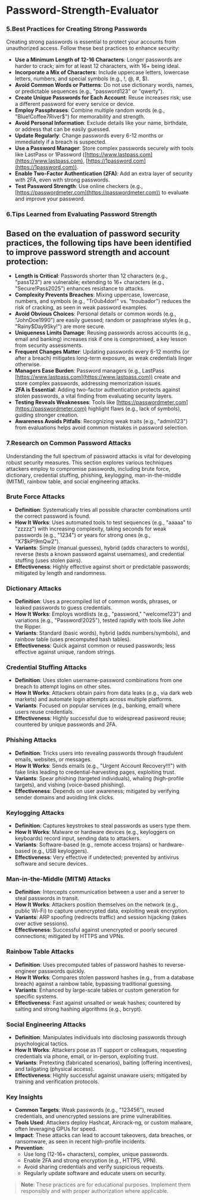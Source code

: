 # Password-Strength-Evaluator

### 5.Best Practices for Creating Strong Passwords

Creating strong passwords is essential to protect your accounts from unauthorized access. Follow these best practices to enhance security:

- **Use a Minimum Length of 12-16 Characters**: Longer passwords are harder to crack; aim for at least 12 characters, with 16+ being ideal.
- **Incorporate a Mix of Characters**: Include uppercase letters, lowercase letters, numbers, and special symbols (e.g., !, @, #, $).
- **Avoid Common Words or Patterns**: Do not use dictionary words, names, or predictable sequences (e.g., "password123" or "qwerty").
- **Create Unique Passwords for Each Account**: Reuse increases risk; use a different password for every service or device.
- **Employ Passphrases**: Combine multiple random words (e.g., "Blue!Coffee7River$") for memorability and strength.
- **Avoid Personal Information**: Exclude details like your name, birthdate, or address that can be easily guessed.
- **Update Regularly**: Change passwords every 6-12 months or immediately if a breach is suspected.
- **Use a Password Manager**: Store complex passwords securely with tools like LastPass or 1Password ([https://www.lastpass.com](https://www.lastpass.com), [https://1password.com](https://1password.com)).
- **Enable Two-Factor Authentication (2FA)**: Add an extra layer of security with 2FA, even with strong passwords.
- **Test Password Strength**: Use online checkers (e.g., [https://passwordmeter.com](https://passwordmeter.com)) to evaluate and improve your password.

### 6.Tips Learned from Evaluating Password Strength

## Based on the evaluation of password security practices, the following tips have been identified to improve password strength and account protection:

- **Length is Critical**: Passwords shorter than 12 characters (e.g., "pass123") are vulnerable; extending to 16+ characters (e.g., "Secure!Pass2025") enhances resistance to attacks.
- **Complexity Prevents Breaches**: Mixing uppercase, lowercase, numbers, and symbols (e.g., "Tr0ub4dor!" vs. "troubador") reduces the risk of cracking, as seen in weak password examples.
- **Avoid Obvious Choices**: Personal details or common words (e.g., "JohnDoe1990") are easily guessed; random or passphrase styles (e.g., "Rainy$Day9Sky!") are more secure.
- **Uniqueness Limits Damage**: Reusing passwords across accounts (e.g., email and banking) increases risk if one is compromised, a key lesson from security assessments.
- **Frequent Changes Matter**: Updating passwords every 6-12 months (or after a breach) mitigates long-term exposure, as weak credentials linger otherwise.
- **Managers Ease Burden**: Password managers (e.g., LastPass [https://www.lastpass.com](https://www.lastpass.com)) create and store complex passwords, addressing memorization issues.
- **2FA is Essential**: Adding two-factor authentication protects against stolen passwords, a vital finding from evaluating security layers.
- **Testing Reveals Weaknesses**: Tools like [https://passwordmeter.com](https://passwordmeter.com) highlight flaws (e.g., lack of symbols), guiding stronger creation.
- **Awareness Avoids Pitfalls**: Recognizing weak traits (e.g., "admin123") from evaluations helps avoid common mistakes in password selection.

### 7.Research on Common Password Attacks

Understanding the full spectrum of password attacks is vital for developing robust security measures. This section explores various techniques attackers employ to compromise passwords, including brute force, dictionary, credential stuffing, phishing, keylogging, man-in-the-middle (MITM), rainbow table, and social engineering attacks.

### Brute Force Attacks
- **Definition**: Systematically tries all possible character combinations until the correct password is found.
- **How It Works**: Uses automated tools to test sequences (e.g., "aaaaa" to "zzzzz") with increasing complexity, taking seconds for weak passwords (e.g., "1234") or years for strong ones (e.g., "X7$kP!9mQw2").
- **Variants**: Simple (manual guesses), hybrid (adds characters to words), reverse (tests a known password against usernames), and credential stuffing (uses stolen pairs).
- **Effectiveness**: Highly effective against short or predictable passwords; mitigated by length and randomness.

### Dictionary Attacks
- **Definition**: Uses a precompiled list of common words, phrases, or leaked passwords to guess credentials.
- **How It Works**: Employs wordlists (e.g., "password," "welcome123") and variations (e.g., "Password!2025"), tested rapidly with tools like John the Ripper.
- **Variants**: Standard (basic words), hybrid (adds numbers/symbols), and rainbow table (uses precomputed hash tables).
- **Effectiveness**: Quick against common or reused passwords; less effective against unique, random strings.

### Credential Stuffing Attacks
- **Definition**: Uses stolen username-password combinations from one breach to attempt logins on other sites.
- **How It Works**: Attackers obtain pairs from data leaks (e.g., via dark web markets) and automate login attempts across multiple platforms.
- **Variants**: Focused on popular services (e.g., banking, email) where users reuse credentials.
- **Effectiveness**: Highly successful due to widespread password reuse; countered by unique passwords and 2FA.

### Phishing Attacks
- **Definition**: Tricks users into revealing passwords through fraudulent emails, websites, or messages.
- **How It Works**: Sends emails (e.g., "Urgent Account Recovery!!!") with fake links leading to credential-harvesting pages, exploiting trust.
- **Variants**: Spear phishing (targeted individuals), whaling (high-profile targets), and vishing (voice-based phishing).
- **Effectiveness**: Depends on user awareness; mitigated by verifying sender domains and avoiding link clicks.

### Keylogging Attacks
- **Definition**: Captures keystrokes to steal passwords as users type them.
- **How It Works**: Malware or hardware devices (e.g., keyloggers on keyboards) record input, sending data to attackers.
- **Variants**: Software-based (e.g., remote access trojans) or hardware-based (e.g., USB keyloggers).
- **Effectiveness**: Very effective if undetected; prevented by antivirus software and secure devices.

### Man-in-the-Middle (MITM) Attacks
- **Definition**: Intercepts communication between a user and a server to steal passwords in transit.
- **How It Works**: Attackers position themselves on the network (e.g., public Wi-Fi) to capture unencrypted data, exploiting weak encryption.
- **Variants**: ARP spoofing (redirects traffic) and session hijacking (takes over active sessions).
- **Effectiveness**: Successful against unencrypted or poorly secured connections; mitigated by HTTPS and VPNs.

### Rainbow Table Attacks
- **Definition**: Uses precomputed tables of password hashes to reverse-engineer passwords quickly.
- **How It Works**: Compares stolen password hashes (e.g., from a database breach) against a rainbow table, bypassing traditional guessing.
- **Variants**: Enhanced by large-scale tables or custom generation for specific systems.
- **Effectiveness**: Fast against unsalted or weak hashes; countered by salting and strong hashing algorithms (e.g., bcrypt).

### Social Engineering Attacks
- **Definition**: Manipulates individuals into disclosing passwords through psychological tactics.
- **How It Works**: Attackers pose as IT support or colleagues, requesting credentials via phone, email, or in-person, exploiting trust.
- **Variants**: Pretexting (fabricated scenarios), baiting (offering incentives), and tailgating (physical access).
- **Effectiveness**: Highly successful against unaware users; mitigated by training and verification protocols.

### Key Insights
- **Common Targets**: Weak passwords (e.g., "123456"), reused credentials, and unencrypted sessions are prime vulnerabilities.
- **Tools Used**: Attackers deploy Hashcat, Aircrack-ng, or custom malware, often leveraging GPUs for speed.
- **Impact**: These attacks can lead to account takeovers, data breaches, or ransomware, as seen in recent high-profile incidents.
- **Prevention**:
  - Use long (12-16+ characters), complex, unique passwords.
  - Enable 2FA and strong encryption (e.g., HTTPS, VPN).
  - Avoid sharing credentials and verify suspicious requests.
  - Regularly update software and educate users on security.

> **Note**: These practices are for educational purposes. Implement them responsibly and with proper authorization where applicable.
